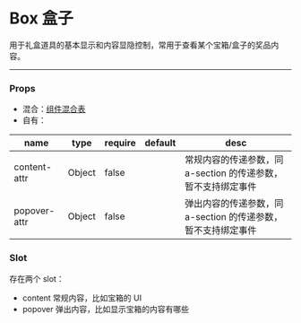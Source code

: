 # Box 盒子

用于礼盒道具的基本显示和内容显隐控制，常用于查看某个宝箱/盒子的奖品内容。

---

### Props

- 混合：[组件混合表](docs/components/mixins/Components.md)
- 自有：

| name         | type   | require | default | desc                                                          |
| ------------ | ------ | ------- | ------- | ------------------------------------------------------------- |
| content-attr | Object | false   |         | 常规内容的传递参数，同 a-section 的传递参数，暂不支持绑定事件 |
| popover-attr | Object | false   |         | 弹出内容的传递参数，同 a-section 的传递参数，暂不支持绑定事件 |

### Slot

存在两个 slot：

- content 常规内容，比如宝箱的 UI
- popover 弹出内容，比如显示宝箱的内容有哪些
